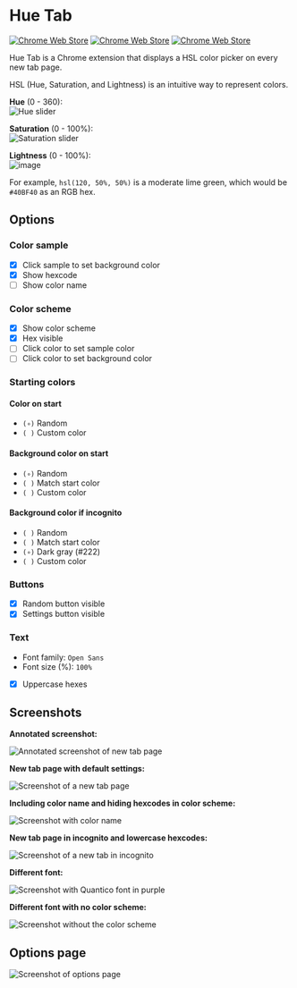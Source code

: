 # Hue Tab
[![Chrome Web Store](https://img.shields.io/chrome-web-store/v/mhpnoeopnoemnkkklmmmpjecilooeaoe.svg?style=flat-square)](https://chrome.google.com/webstore/detail/hue-tab/mhpnoeopnoemnkkklmmmpjecilooeaoe) [![Chrome Web Store](https://img.shields.io/chrome-web-store/users/mhpnoeopnoemnkkklmmmpjecilooeaoe.svg?style=flat-square)](https://chrome.google.com/webstore/detail/hue-tab/mhpnoeopnoemnkkklmmmpjecilooeaoe)
[![Chrome Web Store](https://img.shields.io/chrome-web-store/rating/mhpnoeopnoemnkkklmmmpjecilooeaoe.svg?style=flat-square)](https://chrome.google.com/webstore/detail/hue-tab/mhpnoeopnoemnkkklmmmpjecilooeaoe)

Hue Tab is a Chrome extension that displays a HSL color picker on every new tab page.

HSL (Hue, Saturation, and Lightness) is an intuitive way to represent colors.

**Hue** (0 - 360):
<br>
![Hue slider](https://user-images.githubusercontent.com/14433542/35491779-82f26412-045d-11e8-8ecd-a5150690645b.png)

**Saturation** (0 - 100%):
<br>
![Saturation slider](https://user-images.githubusercontent.com/14433542/35491808-c0d8d784-045d-11e8-94c4-772b562ec213.png)

**Lightness** (0 - 100%):
<br>
![image](https://user-images.githubusercontent.com/14433542/35491851-068be514-045e-11e8-8c69-ab918bd01cb6.png)

For example, `hsl(120, 50%, 50%)` is a moderate lime green, which would be `#40BF40` as an RGB hex.

## Options

### Color sample
- [x] Click sample to set background color
- [x] Show hexcode
- [ ] Show color name

### Color scheme
- [x] Show color scheme
- [x] Hex visible
- [ ] Click color to set sample color
- [ ] Click color to set background color

### Starting colors
#### Color on start
- `(∘)` Random
- `( )` Custom color

#### Background color on start
- `(∘)` Random
- `( )` Match start color
- `( )` Custom color

#### Background color if incognito
- `( )` Random
- `( )` Match start color
- `(∘)` Dark gray (#222)
- `( )` Custom color

### Buttons
- [x] Random button visible
- [x] Settings button visible

### Text
- Font family: `Open Sans`
- Font size (%): `100%`
- [x] Uppercase hexes

## Screenshots

**Annotated screenshot:**

![Annotated screenshot of new tab page](https://user-images.githubusercontent.com/14433542/35710806-55e95728-076e-11e8-9439-1e8d9e7093c4.png)

**New tab page with default settings:**

![Screenshot of a new tab page](https://user-images.githubusercontent.com/14433542/35486077-89a468cc-041d-11e8-9d17-b33da302c2fb.png)

**Including color name and hiding hexcodes in color scheme:**

![Screenshot with color name](https://user-images.githubusercontent.com/14433542/35486104-e4ce0a00-041d-11e8-85e1-54f4d9289f0e.png)

**New tab page in incognito and lowercase hexcodes:**

![Screenshot of a new tab in incognito](https://user-images.githubusercontent.com/14433542/35486119-4bbf21b8-041e-11e8-80aa-fce67079e004.png)

**Different font:**

![Screenshot with Quantico font in purple](https://user-images.githubusercontent.com/14433542/35486247-02f1ab3e-0420-11e8-8d95-5f22c6544cd5.png)

**Different font with no color scheme:**

![Screenshot without the color scheme](https://user-images.githubusercontent.com/14433542/35486261-3f46d8fc-0420-11e8-934a-4a9b3953caa5.png)

## Options page

![Screenshot of options page](https://user-images.githubusercontent.com/14433542/35491263-382eea02-045a-11e8-8a4d-4c9dc2499ee1.png)
